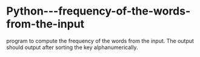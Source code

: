 # Python---frequency-of-the-words-from-the-input
program to compute the frequency of the words from the input. The output should output after sorting the key alphanumerically.

